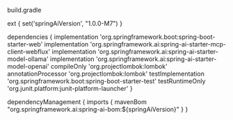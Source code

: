 
build.gradle

ext {
set('springAiVersion', "1.0.0-M7")
}

dependencies {
implementation 'org.springframework.boot:spring-boot-starter-web'
implementation 'org.springframework.ai:spring-ai-starter-mcp-client-webflux'
implementation 'org.springframework.ai:spring-ai-starter-model-ollama'
implementation 'org.springframework.ai:spring-ai-starter-model-openai'
compileOnly 'org.projectlombok:lombok'
annotationProcessor 'org.projectlombok:lombok'
testImplementation 'org.springframework.boot:spring-boot-starter-test'
testRuntimeOnly 'org.junit.platform:junit-platform-launcher'
}

dependencyManagement {
imports {
mavenBom "org.springframework.ai:spring-ai-bom:${springAiVersion}"
}
}
